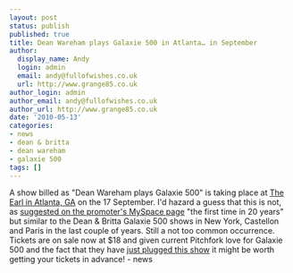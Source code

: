 ```yaml
---
layout: post
status: publish
published: true
title: Dean Wareham plays Galaxie 500 in Atlanta… in September
author:
  display_name: Andy
  login: admin
  email: andy@fullofwishes.co.uk
  url: http://www.grange85.co.uk
author_login: admin
author_email: andy@fullofwishes.co.uk
author_url: http://www.grange85.co.uk
date: '2010-05-13'
categories:
- news
- dean & britta
- dean wareham
- galaxie 500
tags: []
---
```

<div>A show billed as "Dean Wareham plays Galaxie 500" is taking place at <a href="http://www.badearl.com/">The Earl in Atlanta, GA</a> on the 17 September. I&#39;d hazard a guess that this is not, as <a href="http://blogs.myspace.com/index.cfm?fuseaction=blog.view&friendId=49797254&blogId=533878250">suggested on the promoter&#39;s MySpace page</a> "the first time in 20 years" but similar to the Dean & Britta Galaxie 500 shows in New York, Castellon and Paris in the last couple of years. Still a not too common occurrence. Tickets are on sale now at $18 and given current Pitchfork love for Galaxie 500 and the fact that they have <a href="http://pitchfork.com/news/38766-dean-wareham-to-play-galaxie-500-songs-at-one-off-atlanta-show/">just plugged this show</a> it might be worth getting your tickets in advance!
- news
</p></div>
